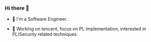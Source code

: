 ### Hi there 👋

- 🤔 I'm a Software Engineer.

- 🔭 Working on tencent, focus on PL implementation, interested in PL/Security related techniques.

<!--
**penguin-wwy/penguin-wwy** is a ✨ _special_ ✨ repository because its `README.md` (this file) appears on your GitHub profile.

Here are some ideas to get you started:

- 🔭 I’m currently working on ...
- 🌱 I’m currently learning ...
- 👯 I’m looking to collaborate on ...
- 🤔 I’m looking for help with ...
- 💬 Ask me about ...
- 📫 How to reach me: ...
- 😄 Pronouns: ...
- ⚡ Fun fact: ...
-->
